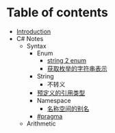 # Table of contents

* [Introduction](README.md)
* C\# Notes
  * Syntax
    * Enum
      * [string 2 enum](c-notes/syntax/enum/string-2-enum.md)
      * [获取枚举的字符串表示](c-notes/syntax/enum/huo-qu-mei-ju-de-zi-fu-chuan-biao-shi.md)
    * String
      * 不转义
    * [预定义的引用类型](c-notes/syntax/yu-ding-yi-de-yin-yong-lei-xing.md)
    * Namespace
      * [名称空间的别名](c-notes/syntax/namespace/ming-cheng-kong-jian-de-bie-ming.md)
    * [\#pragma](c-notes/syntax/pragma.md)
  * Arithmetic

